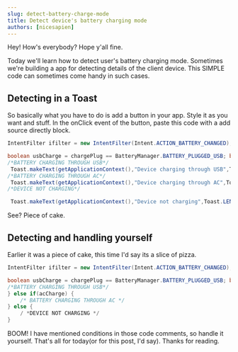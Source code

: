```yaml
---
slug: detect-battery-charge-mode
title: Detect device's battery charging mode
authors: [nicesapien]
---
```


Hey! How's everybody? Hope y'all fine.

Today we'll learn how to detect user's battery charging mode. Sometimes we're building a app for detecting details of the client device. This SIMPLE code can sometimes come handy in such cases.
<!--truncate-->
## Detecting in a Toast
So basically what you have to do is add a button in your app. Style it as you want and stuff.
In the onClick event of the button, paste this code with a add source directly block.
```java
IntentFilter ifilter = new IntentFilter(Intent.ACTION_BATTERY_CHANGED); Intent batteryStatus = registerReceiver(null, ifilter); int chargePlug = batteryStatus.getIntExtra(BatteryManager.EXTRA_PLUGGED,-1);

boolean usbCharge = chargePlug == BatteryManager.BATTERY_PLUGGED_USB; boolean acCharge = chargePlug == BatteryManager.BATTERY_PLUGGED_AC; if(usbCharge){
/*BATTERY CHARGING THROUGH USB*/
 Toast.makeText(getApplicationContext(),"Device charging through USB",Toast.LENGTH_LONG).show(); } else if(acCharge) {
/*BATTERY CHARGING THROUGH AC*/
 Toast.makeText(getApplicationContext(),"Device charging through AC",Toast.LENGTH_LONG).show(); } else {
/*DEVICE NOT CHARGING*/

 Toast.makeText(getApplicationContext(),"Device not charging",Toast.LENGTH_LONG).show(); }
```

See? Piece of cake.

## Detecting and handling yourself
Earlier it was a piece of cake, this time I'd say its a slice of pizza.
```java
IntentFilter ifilter = new IntentFilter(Intent.ACTION_BATTERY_CHANGED); Intent batteryStatus = registerReceiver(null, ifilter); int chargePlug = batteryStatus.getIntExtra(BatteryManager.EXTRA_PLUGGED,-1);

boolean usbCharge = chargePlug == BatteryManager.BATTERY_PLUGGED_USB; boolean acCharge = chargePlug == BatteryManager.BATTERY_PLUGGED_AC; if(usbCharge){
/*BATTERY CHARGING THROUGH USB*/
} else if(acCharge) {
	/* BATTERY CHARGING THROUGH AC */
} else {
	/ *DEVICE NOT CHARGING */
}
```
BOOM! I have mentioned conditions in those code comments, so handle it yourself.
That's all for today(or for this post, I'd say). Thanks for reading.
